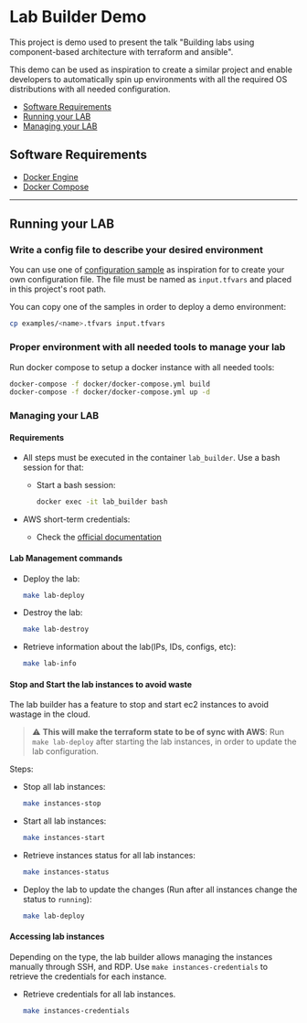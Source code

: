 # Lab Builder Demo

This project is demo used to present the talk "Building labs using component-based architecture with terraform and ansible".

This demo can be used as inspiration to create a similar project and enable developers to automatically spin up environments with all the required OS distributions with all needed configuration.

- [Software Requirements](#software-requirements)
- [Running your LAB](#running-your-lab)
- [Managing your LAB](#managing-your-lab)

## Software Requirements

- [Docker Engine](https://docs.docker.com/engine/install/)
- [Docker Compose](https://docs.docker.com/compose/)

---

## Running your LAB

### Write a config file to describe your desired environment

You can use one of [configuration sample](examples) as inspiration for to create your own configuration file. The file must be named as `input.tfvars` and placed in this project's root path.

  You can copy one of the samples in order to deploy a demo environment:  
  
  ```bash
  cp examples/<name>.tfvars input.tfvars
  ```

### Proper environment with all needed tools to manage your lab

Run docker compose to setup a docker instance with all needed tools:

  ```bash
  docker-compose -f docker/docker-compose.yml build
  docker-compose -f docker/docker-compose.yml up -d
  ```

### Managing your LAB

#### Requirements

- All steps must be executed in the container `lab_builder`. Use a bash session for that:
  - Start a bash session:

      ```bash
      docker exec -it lab_builder bash
      ```

- AWS short-term credentials:
  - Check the [official documentation](https://aws.amazon.com/blogs/security/aws-single-sign-on-now-enables-command-line-interface-access-for-aws-accounts-using-corporate-credentials/)  

#### Lab Management commands

- Deploy the lab:

    ```bash
    make lab-deploy
    ```

- Destroy the lab:

    ```bash
    make lab-destroy
    ```

- Retrieve information about the lab(IPs, IDs, configs, etc):

    ```bash
    make lab-info
    ```


#### Stop and Start the lab instances to avoid waste

The lab builder has a feature to stop and start ec2 instances to avoid wastage in the cloud.

> :warning: **This will make the terraform state to be of sync with AWS**: Run `make lab-deploy` after starting the lab instances, in order to update the lab configuration.

Steps:

- Stop all lab instances:

  ```bash
  make instances-stop 
  ```

- Start all lab instances:

  ```bash
  make instances-start
  ```

- Retrieve instances status for all lab instances:

  ```bash
  make instances-status
  ```

- Deploy the lab to update the changes (Run after all instances change the status to `running`):

  ```bash
  make lab-deploy
  ```

#### Accessing lab instances

Depending on the type, the lab builder allows managing the instances manually through SSH, and RDP. Use `make instances-credentials` to retrieve the credentials for each instance.

- Retrieve credentials for all lab instances.

  ```bash
  make instances-credentials
  ```
